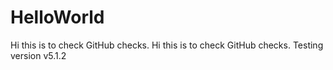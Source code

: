 # HelloWorld
Hi this is to check GitHub checks.
Hi this is to check GitHub checks.
Testing version v5.1.2

